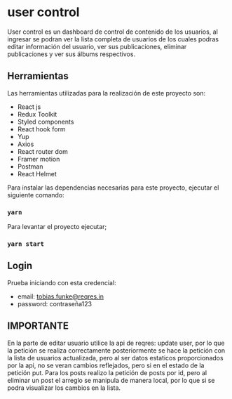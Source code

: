 # user control

User control es un dashboard de control de contenido de los usuarios, al ingresar se podran ver la lista completa de usuarios de los cuales podras editar información del usuario, ver sus publicaciones, eliminar publicaciones y ver sus álbums respectivos.

## Herramientas
Las herramientas utilizadas para la realización de este proyecto son:
- React js
- Redux Toolkit
- Styled components
- React hook form
- Yup
- Axios
- React router dom
- Framer motion
- Postman
- React Helmet

Para instalar las dependencias necesarias para este proyecto, ejecutar el siguiente comando:

### `yarn`

Para levantar el proyecto ejecutar;
 
 ### `yarn start`
 
 ## Login
 
 Prueba iniciando con esta credencial:
 - email: tobias.funke@reqres.in
 - password: contraseña123

## IMPORTANTE

En la parte de editar usuario utilice la api de reqres: update user, por lo que la petición se realiza correctamente posteriormente se hace la petición con la lista de usuarios actualizada, pero al ser datos estaticos proporcionados por la api, no se veran cambios reflejados, pero si en el estado de la petición put.
Para los posts realizo la petición de posts por id, pero al eliminar un post el arreglo se manipula de manera local, por lo que si se podra visualizar los cambios en la lista.
